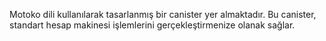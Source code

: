 Motoko dili kullanılarak tasarlanmış bir canister yer almaktadır. Bu canister, standart hesap makinesi işlemlerini gerçekleştirmenize olanak sağlar.